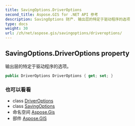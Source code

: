 ```yaml
---
title: SavingOptions.DriverOptions
second_title: Aspose.GIS for .NET API 参考
description: SavingOptions 财产. 输出层的特定于驱动程序的选项
type: docs
weight: 30
url: /zh/net/aspose.gis/savingoptions/driveroptions/
---
```

## SavingOptions.DriverOptions property

输出层的特定于驱动程序的选项。

```csharp
public DriverOptions DriverOptions { get; set; }
```

### 也可以看看

* class [DriverOptions](../../driveroptions/)
* class [SavingOptions](../)
* 命名空间 [Aspose.Gis](../../savingoptions/)
* 部件 [Aspose.GIS](../../../)


